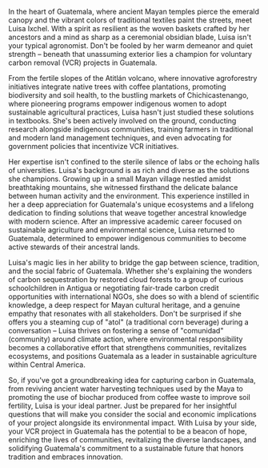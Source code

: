 In the heart of Guatemala, where ancient Mayan temples pierce the emerald canopy and the vibrant colors of traditional textiles paint the streets, meet Luisa Ixchel. With a spirit as resilient as the woven baskets crafted by her ancestors and a mind as sharp as a ceremonial obsidian blade, Luisa isn't your typical agronomist. Don't be fooled by her warm demeanor and quiet strength – beneath that unassuming exterior lies a champion for voluntary carbon removal (VCR) projects in Guatemala.

From the fertile slopes of the Atitlán volcano, where innovative agroforestry initiatives integrate native trees with coffee plantations, promoting biodiversity and soil health, to the bustling markets of Chichicastenango, where pioneering programs empower indigenous women to adopt sustainable agricultural practices, Luisa hasn't just studied these solutions in textbooks. She's been actively involved on the ground, conducting research alongside indigenous communities, training farmers in traditional and modern land management techniques, and even advocating for government policies that incentivize VCR initiatives.

Her expertise isn't confined to the sterile silence of labs or the echoing halls of universities. Luisa's background is as rich and diverse as the solutions she champions. Growing up in a small Mayan village nestled amidst breathtaking mountains, she witnessed firsthand the delicate balance between human activity and the environment. This experience instilled in her a deep appreciation for Guatemala's unique ecosystems and a lifelong dedication to finding solutions that weave together ancestral knowledge with modern science. After an impressive academic career focused on sustainable agriculture and environmental science, Luisa returned to Guatemala, determined to empower indigenous communities to become active stewards of their ancestral lands.

Luisa's magic lies in her ability to bridge the gap between science, tradition, and the social fabric of Guatemala. Whether she's explaining the wonders of carbon sequestration by restored cloud forests to a group of curious schoolchildren in Antigua or negotiating fair-trade carbon credit opportunities with international NGOs, she does so with a blend of scientific knowledge, a deep respect for Mayan cultural heritage, and a genuine empathy that resonates with all stakeholders. Don't be surprised if she offers you a steaming cup of "atol" (a traditional corn beverage) during a conversation – Luisa thrives on fostering a sense of "comunidad" (community) around climate action, where environmental responsibility becomes a collaborative effort that strengthens communities, revitalizes ecosystems, and positions Guatemala as a leader in sustainable agriculture within Central America.  

So, if you've got a groundbreaking idea for capturing carbon in Guatemala, from reviving ancient water harvesting techniques used by the Maya to promoting the use of biochar produced from coffee waste to improve soil fertility, Luisa is your ideal partner. Just be prepared for her insightful questions that will make you consider the social and economic implications of your project alongside its environmental impact. With Luisa by your side, your VCR project in Guatemala has the potential to be a beacon of hope, enriching the lives of communities, revitalizing the diverse landscapes, and solidifying Guatemala's commitment to a sustainable future that honors tradition and embraces innovation. 
